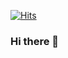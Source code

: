 
[![Hits](https://hits.seeyoufarm.com/api/count/incr/badge.svg?url=https%3A%2F%2Fgithub.com%2Frobin14dev%2Frobin14dev%2Fedit%2Fmain%2FREADME.md&count_bg=%2379C83D&title_bg=%23555555&icon=hey.svg&icon_color=%23D0CD26&title=hits&edge_flat=false)](https://hits.seeyoufarm.com)
### Hi there 👋
<!--
**robin14dev/robin14dev** is a ✨ _special_ ✨ repository because its `README.md` (this file) appears on your GitHub profile.

Here are some ideas to get you started:

- 🔭 I’m currently working on ...
- 🌱 I’m currently learning ...
- 👯 I’m looking to collaborate on ...
- 🤔 I’m looking for help with ...
- 💬 Ask me about ...
- 📫 How to reach me: ...
- 😄 Pronouns: ...
- ⚡ Fun fact: ...
-->
